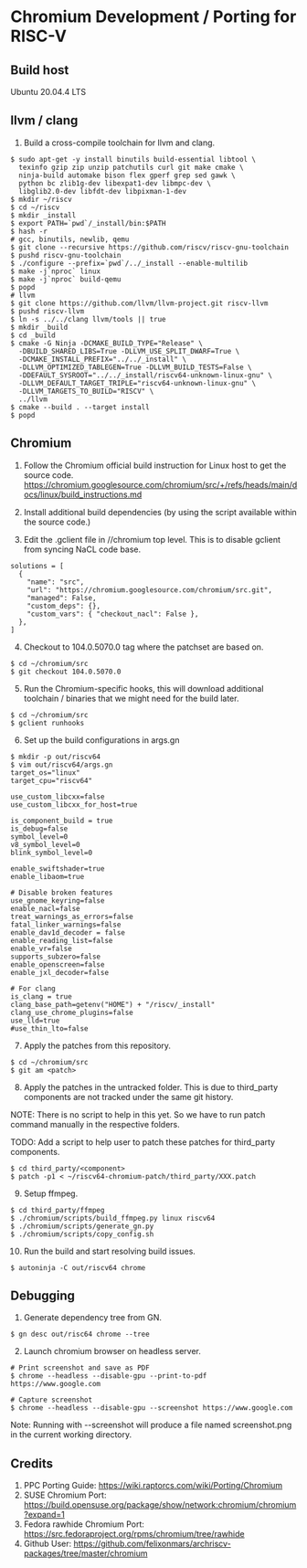 # Chromium Development / Porting for RISC-V

## Build host

Ubuntu 20.04.4 LTS


## llvm / clang

1. Build a cross-compile toolchain for llvm and clang.
```
$ sudo apt-get -y install binutils build-essential libtool \
  texinfo gzip zip unzip patchutils curl git make cmake \
  ninja-build automake bison flex gperf grep sed gawk \
  python bc zlib1g-dev libexpat1-dev libmpc-dev \
  libglib2.0-dev libfdt-dev libpixman-1-dev 
$ mkdir ~/riscv
$ cd ~/riscv
$ mkdir _install
$ export PATH=`pwd`/_install/bin:$PATH
$ hash -r
# gcc, binutils, newlib, qemu
$ git clone --recursive https://github.com/riscv/riscv-gnu-toolchain
$ pushd riscv-gnu-toolchain
$ ./configure --prefix=`pwd`/../_install --enable-multilib
$ make -j`nproc` linux
$ make -j`nproc` build-qemu
$ popd
# llvm
$ git clone https://github.com/llvm/llvm-project.git riscv-llvm
$ pushd riscv-llvm
$ ln -s ../../clang llvm/tools || true
$ mkdir _build
$ cd _build
$ cmake -G Ninja -DCMAKE_BUILD_TYPE="Release" \
  -DBUILD_SHARED_LIBS=True -DLLVM_USE_SPLIT_DWARF=True \
  -DCMAKE_INSTALL_PREFIX="../../_install" \
  -DLLVM_OPTIMIZED_TABLEGEN=True -DLLVM_BUILD_TESTS=False \
  -DDEFAULT_SYSROOT="../../_install/riscv64-unknown-linux-gnu" \
  -DLLVM_DEFAULT_TARGET_TRIPLE="riscv64-unknown-linux-gnu" \
  -DLLVM_TARGETS_TO_BUILD="RISCV" \
  ../llvm
$ cmake --build . --target install
$ popd
```


## Chromium

1. Follow the Chromium official build instruction for Linux host to get the source code.
https://chromium.googlesource.com/chromium/src/+/refs/heads/main/docs/linux/build_instructions.md

2. Install additional build dependencies (by using the script available within the source code.)

3. Edit the .gclient file in //chromium top level. This is to disable gclient from syncing NaCL code base.
```
solutions = [
  {
    "name": "src",
    "url": "https://chromium.googlesource.com/chromium/src.git",
    "managed": False,
    "custom_deps": {},
    "custom_vars": { "checkout_nacl": False },
  },
]
```

4. Checkout to 104.0.5070.0 tag where the patchset are based on.
```
$ cd ~/chromium/src
$ git checkout 104.0.5070.0

```

5. Run the Chromium-specific hooks, this will download additional toolchain / binaries that we might need for the build later.
```
$ cd ~/chromium/src
$ gclient runhooks
```

6. Set up the build configurations in args.gn
```
$ mkdir -p out/riscv64
$ vim out/riscv64/args.gn
target_os="linux"
target_cpu="riscv64"

use_custom_libcxx=false
use_custom_libcxx_for_host=true

is_component_build = true
is_debug=false
symbol_level=0
v8_symbol_level=0
blink_symbol_level=0

enable_swiftshader=true
enable_libaom=true

# Disable broken features
use_gnome_keyring=false
enable_nacl=false
treat_warnings_as_errors=false
fatal_linker_warnings=false
enable_dav1d_decoder = false
enable_reading_list=false
enable_vr=false
supports_subzero=false
enable_openscreen=false
enable_jxl_decoder=false

# For clang
is_clang = true
clang_base_path=getenv("HOME") + "/riscv/_install"
clang_use_chrome_plugins=false
use_lld=true
#use_thin_lto=false
```

7. Apply the patches from this repository.
```
$ cd ~/chromium/src
$ git am <patch>
```

8. Apply the patches in the untracked folder. This is due to third_party components are not tracked under the same git history.

NOTE: There is no script to help in this yet. So we have to run patch command manually in the respective folders.

TODO: Add a script to help user to patch these patches for third_party components.
```
$ cd third_party/<component>
$ patch -p1 < ~/riscv64-chromium-patch/third_party/XXX.patch
```

9. Setup ffmpeg.
```
$ cd third_party/ffmpeg
$ ./chromium/scripts/build_ffmpeg.py linux riscv64
$ ./chromium/scripts/generate_gn.py
$ ./chromium/scripts/copy_config.sh
```

10. Run the build and start resolving build issues.
```
$ autoninja -C out/riscv64 chrome
```

## Debugging

1. Generate dependency tree from GN.
```
$ gn desc out/risc64 chrome --tree
```

2. Launch chromium browser on headless server.
```
# Print screenshot and save as PDF
$ chrome --headless --disable-gpu --print-to-pdf https://www.google.com

# Capture screenshot
$ chrome --headless --disable-gpu --screenshot https://www.google.com
```

Note: Running with --screenshot will produce a file named screenshot.png in the current working directory.

## Credits

1. PPC Porting Guide: https://wiki.raptorcs.com/wiki/Porting/Chromium
2. SUSE Chromium Port: https://build.opensuse.org/package/show/network:chromium/chromium?expand=1
3. Fedora rawhide Chromium Port: https://src.fedoraproject.org/rpms/chromium/tree/rawhide
4. Github User: https://github.com/felixonmars/archriscv-packages/tree/master/chromium
